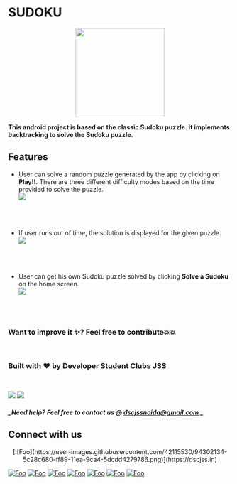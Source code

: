 # SUDOKU
<p align="center">
  <img width="200" height="200" src="https://user-images.githubusercontent.com/57036954/96158524-3b70e280-0f31-11eb-89c9-313067e31b2f.png">
</p>

**This android project is based on the classic Sudoku puzzle. It implements backtracking to solve the Sudoku puzzle.**

## Features

* User can solve a random puzzle generated by the app by clicking on **Play!!**.
  There are three different difficulty modes based on the time provided to solve the puzzle.
  <br>
  <img src="https://user-images.githubusercontent.com/57036954/96160998-56912180-0f34-11eb-938b-565286cc942f.png">
<br>
<br>

* If user runs out of time, the solution is displayed for the given puzzle.
  <br>
  <img src="https://user-images.githubusercontent.com/57036954/96161245-a66fe880-0f34-11eb-8b0f-7a5ded9b488f.png">
<br>
<br>

* User can get his own Sudoku puzzle solved by clicking **Solve a Sudoku** on the home screen.
  <br>
  <img src="https://user-images.githubusercontent.com/57036954/96162947-d28c6900-0f36-11eb-94d1-3fe578c87496.png">
<br>
<br>

### Want to improve it ✨? Feel free to contribute💥💥

<br>

### Built with 	❤️ by Developer Student Clubs JSS

<br>

![](https://camo.githubusercontent.com/d24f2f8414437a9491ea3145cafd373167315d50/68747470733a2f2f666f7274686562616467652e636f6d2f696d616765732f6261646765732f6275696c742d776974682d6c6f76652e737667) ![](https://camo.githubusercontent.com/e82fcde6b4952d69611ae4cf507b13fe6ae8e028/68747470733a2f2f666f7274686562616467652e636f6d2f696d616765732f6261646765732f6275696c742d666f722d616e64726f69642e737667)
<br>

##### _Need help? Feel free to contact us @ [dscjssnoida@gmail.com](mailto:dscjssnoida@gmail.com) _
## Connect with us
<p align="center">
[![Foo](https://user-images.githubusercontent.com/42115530/94302134-5c28c680-ff89-11ea-9ca4-5dcdd4279786.png)](https://dscjss.in)

[![Foo](https://camo.githubusercontent.com/d26e68cb08e15de45845ac7b137f1e66abc8abf9/68747470733a2f2f696d672e736869656c64732e696f2f62616467652f6769746875622d2532333234323932652e7376673f267374796c653d666f722d7468652d6261646765266c6f676f3d676974687562266c6f676f436f6c6f723d7768697465)](https://github.com/DSC-JSS-NOIDA) [![Foo](https://camo.githubusercontent.com/f3f6e7dca27cd695a09fb065a6ea32ee1a513348/68747470733a2f2f696d672e736869656c64732e696f2f62616467652f747769747465722d2532333030616365652e7376673f267374796c653d666f722d7468652d6261646765266c6f676f3d74776974746572266c6f676f436f6c6f723d7768697465)](https://twitter.com/DSCJSSATEN) [![Foo](https://camo.githubusercontent.com/8e11e5c18a2a4e96021bc660bc102859c37f17d5/68747470733a2f2f696d672e736869656c64732e696f2f62616467652f6c696e6b6564696e2d2532333145373742352e7376673f267374796c653d666f722d7468652d6261646765266c6f676f3d6c696e6b6564696e266c6f676f436f6c6f723d7768697465)](https://www.linkedin.com/company/dsc-jssaten/) [![Foo](https://camo.githubusercontent.com/18b5f7099779a5859eccd42b06a276fab08da902/68747470733a2f2f696d672e736869656c64732e696f2f62616467652f66616365626f6f6b2d2532333245383746422e7376673f267374796c653d666f722d7468652d6261646765266c6f676f3d66616365626f6f6b266c6f676f436f6c6f723d7768697465)](https://www.facebook.com/dscjssnoida/)  [![Foo](https://camo.githubusercontent.com/d3588d38461dce49e73d5da4f925ea0bd9f1ffdc/68747470733a2f2f696d672e736869656c64732e696f2f62616467652f696e7374616772616d2d2532333030303030302e7376673f267374796c653d666f722d7468652d6261646765266c6f676f3d696e7374616772616d266c6f676f436f6c6f723d7768697465)](https://www.instagram.com/dscjssaten/?igshid=9ubqtp1ssqsi)  [![Foo](https://camo.githubusercontent.com/b8addc1dce1c86e28e73307adf44e319c3607d69/68747470733a2f2f696d672e736869656c64732e696f2f62616467652f6d656469756d2d2532333239323932392e7376673f267374796c653d666f722d7468652d6261646765266c6f676f3d6d656469756d266c6f676f436f6c6f723d7768697465)](https://medium.com/dsc-jss-noida) [![Foo](https://camo.githubusercontent.com/8cad792fab65d42691126c551f6b7a17c0cd50e3/68747470733a2f2f696d672e736869656c64732e696f2f62616467652f796f75747562652d2532334646303030302e7376673f267374796c653d666f722d7468652d6261646765266c6f676f3d796f7574756265266c6f676f436f6c6f723d7768697465)](https://www.youtube.com/channel/UCkELk5JFDceaSf8pBa19kDQ) 
</p>
